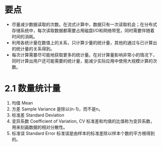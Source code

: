 # 要点
- 尽量减少数据读取的次数。在流式计算中，数据只有一次读取机会；在分布式存储系统中，每次读取数据都需要占用磁盘I/O和网络带宽，同时需要伴随着时间的消耗。
- 利用各统计量在数值上的关系，只计算少量的统计量，其他的通过与已计算出的统计量的关系得到。
- 每次计算需要尽可能地获取更多的统计量。在对计算量影响非常小的情况下，同时计算出用户还可能需要的统计量，能减少实际应用中使用大规模计算的次数。

# 2.1 数量统计量
1. 均值 Mean
2. 方差 Sample Variance
是除以(n-1)，而不是n。
3. 标准差 Standard Deviation
4. 变异系数 Coefficient of Variation, CV
标准差和均值的比值称为变异系数，用来刻画数据的相对分散性。
5. 标准误 Standard Error
标准误是由样本的标准差除以样本个数的平方根得到的。
